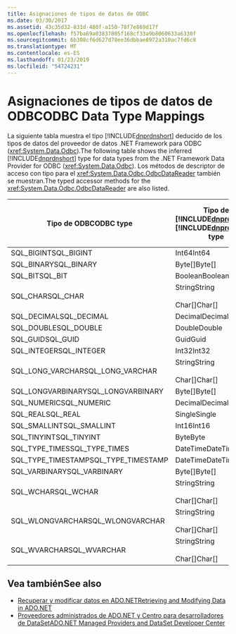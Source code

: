 ```yaml
---
title: Asignaciones de tipos de datos de ODBC
ms.date: 03/30/2017
ms.assetid: 43c35d32-831d-480f-a150-78f7e869d17f
ms.openlocfilehash: f57ba69a03837805f168cf33a9b8060633a6330f
ms.sourcegitcommit: 6b308cf6d627d78ee36dbbae8972a310ac7fd6c8
ms.translationtype: MT
ms.contentlocale: es-ES
ms.lasthandoff: 01/23/2019
ms.locfileid: "54724231"
---
```

# <a name="odbc-data-type-mappings"></a><span data-ttu-id="bcb90-102">Asignaciones de tipos de datos de ODBC</span><span class="sxs-lookup"><span data-stu-id="bcb90-102">ODBC Data Type Mappings</span></span>
<span data-ttu-id="bcb90-103">La siguiente tabla muestra el tipo [!INCLUDE[dnprdnshort](../../../../includes/dnprdnshort-md.md)] deducido de los tipos de datos del proveedor de datos .NET Framework para ODBC (<xref:System.Data.Odbc>).</span><span class="sxs-lookup"><span data-stu-id="bcb90-103">The following table shows the inferred [!INCLUDE[dnprdnshort](../../../../includes/dnprdnshort-md.md)] type for data types from the .NET Framework Data Provider for ODBC (<xref:System.Data.Odbc>).</span></span> <span data-ttu-id="bcb90-104">Los métodos de descriptor de acceso con tipo para el <xref:System.Data.Odbc.OdbcDataReader> también se muestran.</span><span class="sxs-lookup"><span data-stu-id="bcb90-104">The typed accessor methods for the <xref:System.Data.Odbc.OdbcDataReader> are also listed.</span></span>  
  
|<span data-ttu-id="bcb90-105">Tipo de ODBC</span><span class="sxs-lookup"><span data-stu-id="bcb90-105">ODBC type</span></span>|<span data-ttu-id="bcb90-106">Tipo de [!INCLUDE[dnprdnshort](../../../../includes/dnprdnshort-md.md)]</span><span class="sxs-lookup"><span data-stu-id="bcb90-106">[!INCLUDE[dnprdnshort](../../../../includes/dnprdnshort-md.md)] type</span></span>|<span data-ttu-id="bcb90-107">Descriptor de acceso con tipo de [!INCLUDE[dnprdnshort](../../../../includes/dnprdnshort-md.md)]</span><span class="sxs-lookup"><span data-stu-id="bcb90-107">[!INCLUDE[dnprdnshort](../../../../includes/dnprdnshort-md.md)] typed accessor</span></span>|  
|---------------|----------------------------------------------------------------------|--------------------------------------------------------------------------------|  
|<span data-ttu-id="bcb90-108">SQL_BIGINT</span><span class="sxs-lookup"><span data-stu-id="bcb90-108">SQL_BIGINT</span></span>|<span data-ttu-id="bcb90-109">Int64</span><span class="sxs-lookup"><span data-stu-id="bcb90-109">Int64</span></span>|<span data-ttu-id="bcb90-110">GetInt64()</span><span class="sxs-lookup"><span data-stu-id="bcb90-110">GetInt64()</span></span>|  
|<span data-ttu-id="bcb90-111">SQL_BINARY</span><span class="sxs-lookup"><span data-stu-id="bcb90-111">SQL_BINARY</span></span>|<span data-ttu-id="bcb90-112">Byte[]</span><span class="sxs-lookup"><span data-stu-id="bcb90-112">Byte[]</span></span>|<span data-ttu-id="bcb90-113">GetBytes()</span><span class="sxs-lookup"><span data-stu-id="bcb90-113">GetBytes()</span></span>|  
|<span data-ttu-id="bcb90-114">SQL_BIT</span><span class="sxs-lookup"><span data-stu-id="bcb90-114">SQL_BIT</span></span>|<span data-ttu-id="bcb90-115">Boolean</span><span class="sxs-lookup"><span data-stu-id="bcb90-115">Boolean</span></span>|<span data-ttu-id="bcb90-116">GetBoolean()</span><span class="sxs-lookup"><span data-stu-id="bcb90-116">GetBoolean()</span></span>|  
|<span data-ttu-id="bcb90-117">SQL_CHAR</span><span class="sxs-lookup"><span data-stu-id="bcb90-117">SQL_CHAR</span></span>|<span data-ttu-id="bcb90-118">String</span><span class="sxs-lookup"><span data-stu-id="bcb90-118">String</span></span><br /><br /> <span data-ttu-id="bcb90-119">Char[]</span><span class="sxs-lookup"><span data-stu-id="bcb90-119">Char[]</span></span>|<span data-ttu-id="bcb90-120">GetString()</span><span class="sxs-lookup"><span data-stu-id="bcb90-120">GetString()</span></span><br /><br /> <span data-ttu-id="bcb90-121">GetChars()</span><span class="sxs-lookup"><span data-stu-id="bcb90-121">GetChars()</span></span>|  
|<span data-ttu-id="bcb90-122">SQL_DECIMAL</span><span class="sxs-lookup"><span data-stu-id="bcb90-122">SQL_DECIMAL</span></span>|<span data-ttu-id="bcb90-123">Decimal</span><span class="sxs-lookup"><span data-stu-id="bcb90-123">Decimal</span></span>|<span data-ttu-id="bcb90-124">GetDecimal()</span><span class="sxs-lookup"><span data-stu-id="bcb90-124">GetDecimal()</span></span>|  
|<span data-ttu-id="bcb90-125">SQL_DOUBLE</span><span class="sxs-lookup"><span data-stu-id="bcb90-125">SQL_DOUBLE</span></span>|<span data-ttu-id="bcb90-126">Double</span><span class="sxs-lookup"><span data-stu-id="bcb90-126">Double</span></span>|<span data-ttu-id="bcb90-127">GetDouble()</span><span class="sxs-lookup"><span data-stu-id="bcb90-127">GetDouble()</span></span>|  
|<span data-ttu-id="bcb90-128">SQL_GUID</span><span class="sxs-lookup"><span data-stu-id="bcb90-128">SQL_GUID</span></span>|<span data-ttu-id="bcb90-129">Guid</span><span class="sxs-lookup"><span data-stu-id="bcb90-129">Guid</span></span>|<span data-ttu-id="bcb90-130">GetGuid()</span><span class="sxs-lookup"><span data-stu-id="bcb90-130">GetGuid()</span></span>|  
|<span data-ttu-id="bcb90-131">SQL_INTEGER</span><span class="sxs-lookup"><span data-stu-id="bcb90-131">SQL_INTEGER</span></span>|<span data-ttu-id="bcb90-132">Int32</span><span class="sxs-lookup"><span data-stu-id="bcb90-132">Int32</span></span>|<span data-ttu-id="bcb90-133">GetInt32()</span><span class="sxs-lookup"><span data-stu-id="bcb90-133">GetInt32()</span></span>|  
|<span data-ttu-id="bcb90-134">SQL_LONG_VARCHAR</span><span class="sxs-lookup"><span data-stu-id="bcb90-134">SQL_LONG_VARCHAR</span></span>|<span data-ttu-id="bcb90-135">String</span><span class="sxs-lookup"><span data-stu-id="bcb90-135">String</span></span><br /><br /> <span data-ttu-id="bcb90-136">Char[]</span><span class="sxs-lookup"><span data-stu-id="bcb90-136">Char[]</span></span>|<span data-ttu-id="bcb90-137">GetString()</span><span class="sxs-lookup"><span data-stu-id="bcb90-137">GetString()</span></span><br /><br /> <span data-ttu-id="bcb90-138">GetChars()</span><span class="sxs-lookup"><span data-stu-id="bcb90-138">GetChars()</span></span>|  
|<span data-ttu-id="bcb90-139">SQL_LONGVARBINARY</span><span class="sxs-lookup"><span data-stu-id="bcb90-139">SQL_LONGVARBINARY</span></span>|<span data-ttu-id="bcb90-140">Byte[]</span><span class="sxs-lookup"><span data-stu-id="bcb90-140">Byte[]</span></span>|<span data-ttu-id="bcb90-141">GetBytes()</span><span class="sxs-lookup"><span data-stu-id="bcb90-141">GetBytes()</span></span>|  
|<span data-ttu-id="bcb90-142">SQL_NUMERIC</span><span class="sxs-lookup"><span data-stu-id="bcb90-142">SQL_NUMERIC</span></span>|<span data-ttu-id="bcb90-143">Decimal</span><span class="sxs-lookup"><span data-stu-id="bcb90-143">Decimal</span></span>|<span data-ttu-id="bcb90-144">GetDecimal()</span><span class="sxs-lookup"><span data-stu-id="bcb90-144">GetDecimal()</span></span>|  
|<span data-ttu-id="bcb90-145">SQL_REAL</span><span class="sxs-lookup"><span data-stu-id="bcb90-145">SQL_REAL</span></span>|<span data-ttu-id="bcb90-146">Single</span><span class="sxs-lookup"><span data-stu-id="bcb90-146">Single</span></span>|<span data-ttu-id="bcb90-147">GetFloat()</span><span class="sxs-lookup"><span data-stu-id="bcb90-147">GetFloat()</span></span>|  
|<span data-ttu-id="bcb90-148">SQL_SMALLINT</span><span class="sxs-lookup"><span data-stu-id="bcb90-148">SQL_SMALLINT</span></span>|<span data-ttu-id="bcb90-149">Int16</span><span class="sxs-lookup"><span data-stu-id="bcb90-149">Int16</span></span>|<span data-ttu-id="bcb90-150">GetInt16()</span><span class="sxs-lookup"><span data-stu-id="bcb90-150">GetInt16()</span></span>|  
|<span data-ttu-id="bcb90-151">SQL_TINYINT</span><span class="sxs-lookup"><span data-stu-id="bcb90-151">SQL_TINYINT</span></span>|<span data-ttu-id="bcb90-152">Byte</span><span class="sxs-lookup"><span data-stu-id="bcb90-152">Byte</span></span>|<span data-ttu-id="bcb90-153">GetByte()</span><span class="sxs-lookup"><span data-stu-id="bcb90-153">GetByte()</span></span>|  
|<span data-ttu-id="bcb90-154">SQL_TYPE_TIMES</span><span class="sxs-lookup"><span data-stu-id="bcb90-154">SQL_TYPE_TIMES</span></span>|<span data-ttu-id="bcb90-155">DateTime</span><span class="sxs-lookup"><span data-stu-id="bcb90-155">DateTime</span></span>|<span data-ttu-id="bcb90-156">GetDateTime()</span><span class="sxs-lookup"><span data-stu-id="bcb90-156">GetDateTime()</span></span>|  
|<span data-ttu-id="bcb90-157">SQL_TYPE_TIMESTAMP</span><span class="sxs-lookup"><span data-stu-id="bcb90-157">SQL_TYPE_TIMESTAMP</span></span>|<span data-ttu-id="bcb90-158">DateTime</span><span class="sxs-lookup"><span data-stu-id="bcb90-158">DateTime</span></span>|<span data-ttu-id="bcb90-159">GetDateTime()</span><span class="sxs-lookup"><span data-stu-id="bcb90-159">GetDateTime()</span></span>|  
|<span data-ttu-id="bcb90-160">SQL_VARBINARY</span><span class="sxs-lookup"><span data-stu-id="bcb90-160">SQL_VARBINARY</span></span>|<span data-ttu-id="bcb90-161">Byte[]</span><span class="sxs-lookup"><span data-stu-id="bcb90-161">Byte[]</span></span>|<span data-ttu-id="bcb90-162">GetBytes()</span><span class="sxs-lookup"><span data-stu-id="bcb90-162">GetBytes()</span></span>|  
|<span data-ttu-id="bcb90-163">SQL_WCHAR</span><span class="sxs-lookup"><span data-stu-id="bcb90-163">SQL_WCHAR</span></span>|<span data-ttu-id="bcb90-164">String</span><span class="sxs-lookup"><span data-stu-id="bcb90-164">String</span></span><br /><br /> <span data-ttu-id="bcb90-165">Char[]</span><span class="sxs-lookup"><span data-stu-id="bcb90-165">Char[]</span></span>|<span data-ttu-id="bcb90-166">GetString()</span><span class="sxs-lookup"><span data-stu-id="bcb90-166">GetString()</span></span><br /><br /> <span data-ttu-id="bcb90-167">GetChars()</span><span class="sxs-lookup"><span data-stu-id="bcb90-167">GetChars()</span></span>|  
|<span data-ttu-id="bcb90-168">SQL_WLONGVARCHAR</span><span class="sxs-lookup"><span data-stu-id="bcb90-168">SQL_WLONGVARCHAR</span></span>|<span data-ttu-id="bcb90-169">String</span><span class="sxs-lookup"><span data-stu-id="bcb90-169">String</span></span><br /><br /> <span data-ttu-id="bcb90-170">Char[]</span><span class="sxs-lookup"><span data-stu-id="bcb90-170">Char[]</span></span>|<span data-ttu-id="bcb90-171">GetString()</span><span class="sxs-lookup"><span data-stu-id="bcb90-171">GetString()</span></span><br /><br /> <span data-ttu-id="bcb90-172">GetChars()</span><span class="sxs-lookup"><span data-stu-id="bcb90-172">GetChars()</span></span>|  
|<span data-ttu-id="bcb90-173">SQL_WVARCHAR</span><span class="sxs-lookup"><span data-stu-id="bcb90-173">SQL_WVARCHAR</span></span>|<span data-ttu-id="bcb90-174">String</span><span class="sxs-lookup"><span data-stu-id="bcb90-174">String</span></span><br /><br /> <span data-ttu-id="bcb90-175">Char[]</span><span class="sxs-lookup"><span data-stu-id="bcb90-175">Char[]</span></span>|<span data-ttu-id="bcb90-176">GetString()</span><span class="sxs-lookup"><span data-stu-id="bcb90-176">GetString()</span></span><br /><br /> <span data-ttu-id="bcb90-177">GetChars()</span><span class="sxs-lookup"><span data-stu-id="bcb90-177">GetChars()</span></span>|  
  
## <a name="see-also"></a><span data-ttu-id="bcb90-178">Vea también</span><span class="sxs-lookup"><span data-stu-id="bcb90-178">See also</span></span>
- [<span data-ttu-id="bcb90-179">Recuperar y modificar datos en ADO.NET</span><span class="sxs-lookup"><span data-stu-id="bcb90-179">Retrieving and Modifying Data in ADO.NET</span></span>](../../../../docs/framework/data/adonet/retrieving-and-modifying-data.md)
- [<span data-ttu-id="bcb90-180">Proveedores administrados de ADO.NET y Centro para desarrolladores de DataSet</span><span class="sxs-lookup"><span data-stu-id="bcb90-180">ADO.NET Managed Providers and DataSet Developer Center</span></span>](https://go.microsoft.com/fwlink/?LinkId=217917)
